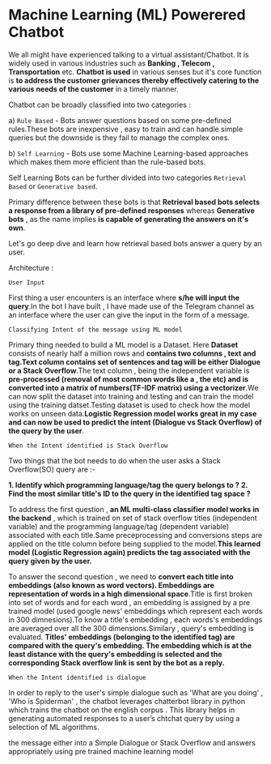 # Machine Learning (ML) Powerered Chatbot

We all might have experienced talking to a virtual assistant/Chatbot. It is widely used in various industries such as **Banking , Telecom , Transportation** etc. **Chatbot is used** in various senses but it's core function is **to address the customer grievances thereby effectively catering to the various needs of the customer** in a timely manner.

Chatbot can be broadly classified into two categories :

a) `Rule Based` - Bots answer questions based on some pre-defined rules.These bots are inexpensive , easy to train and can handle simple queries but the downside is they fail to manage the complex ones.

b) `Self Learning` - Bots use some Machine Learning-based approaches which makes them more efficient than the rule-based bots.

Self Learning Bots can be further divided into two categories `Retrieval Based` or `Generative based`. 

Primary difference between these bots is that **Retrieval based bots selects a response from a library of pre-defined responses** whereas **Generative bots** , as the name implies **is capable of generating the answers on it's own**. 

Let's go deep dive and learn how retrieval based bots answer a query by an user.

Architecture :


`User Input`

First thing a user encounters is an interface where **s/he will input the query**.In the bot I have built , I have made use of the Telegram channel as an interface where the user can give the input in the form of a message.

`Classifying Intent of the message using ML model`

Primary thing needed to build a ML model is a Dataset. Here **Dataset** consists of nearly half a million rows and **contains two columns , text and tag.Text column contains set of sentences and tag will be either Dialogue or a Stack Overflow**.The text column , being the independent variable is **pre-processed (removal of most common words like a , the etc) and is converted into a matrix of numbers(TF-IDF matrix) using a vectorizer**.We can now split the dataset into training and testing and can train the model using the training datset.Testing dataset is used to check how the model works on unseen data.**Logistic Regression model works great in my case and can now be used to predict the intent (Dialogue vs Stack Overflow) of the query by the user**.

`When the Intent identified is Stack Overflow`

Two things that the bot needs to do when the user asks a Stack Overflow(SO) query are :-

**1. Identify which programming language/tag the query belongs to ?**
**2. Find the most similar title's ID to the query in the identified tag space ?**

To address the first question , **an ML multi-class classifier model works in the backend** , which is trained on set of stack overflow titles (independent variable) and the programming language/tag (dependent variable) associated with each title.Same preceprocessing and conversions steps are applied on the title column before being supplied to the model.**This learned model (Logistic Regression again) predicts the tag associated with the query given by the user.**

To answer the second question , we need to **convert each title into embeddings (also known as word vectors). Embeddings are representation of words in a high dimensional space**.Title is first broken into set of words and for each word , an embedding is assigned by a pre trained model (used google news' embeddings which represent each words in 300 dimnesions).To know a title's embedding , each words's embeddings are averaged over all the 300 dimensions.Similary , query's embedding is evaluated. **Titles' embeddings (belonging to the identified tag) are compared with the query's embedding. The embedding which is at the least distance with the query's embedding is selected and the corresponding Stack overflow link is sent by the bot as a reply.**

`When the Intent identified is dialogue` 

In order to reply to the user's simple dialogue such as 'What are you doing' , 'Who is Spiderman' , the chatbot leverages chatterbot library in python which trains the chatbot on the english corpus . This library helps in generating automated responses to a user’s chtchat query by using a selection of ML algorithms.






the message either into a Simple Dialogue or Stack Overflow and answers appropriately using pre trained machine learning model
